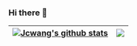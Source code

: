 ### Hi there 👋


| <a href="https://github.com/jcwang123"><img align="center" src="https://github-readme-stats.vercel.app/api?username=jcwang123&show_icons=true&include_all_commits=true&theme=buefy&hide_border=true" alt="Jcwang's github stats" /></a> | <a href="https://github.com/jcwang123"><img align="center" src="https://github-readme-stats.vercel.app/api/top-langs/?username=jcwang123&layout=compact&theme=buefy&hide_border=true" /></a> |
| ------------- | ------------- |


